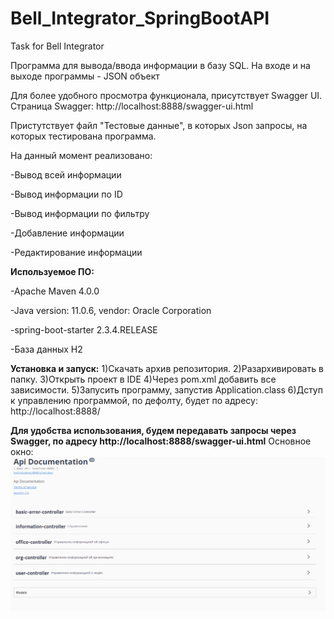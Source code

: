 # Bell_Integrator_SpringBootAPI
Task for Bell Integrator


Программа для вывода/ввода информации в базу SQL.
На входе и на выходе программы - JSON объект

Для более удобного просмотра функционала, присутствует Swagger UI. Страница Swagger: http://localhost:8888/swagger-ui.html

Пристутствует файл "Тестовые данные", в которых Json запросы, на которых тестирована программа. 

На данный момент реализовано:

-Вывод всей информации

-Вывод информации по ID

-Вывод информации по фильтру

-Добавление информации

-Редактирование информации


**Используемое ПО:**

-Apache Maven 4.0.0

-Java version: 11.0.6, vendor: Oracle Corporation

-spring-boot-starter 2.3.4.RELEASE

-База данных H2

**Установка и запуск:**
1)Скачать архив репозитория. 
2)Разархивировать в папку.
3)Открыть проект в IDE
4)Через pom.xml добавить все зависимости. 
5)Запусить программу, запустив Application.class
6)Дступ к управлению программой, по дефолту, будет по адресу: http://localhost:8888/

**Для удобства использования, будем передавать запросы через Swagger, по адресу http://localhost:8888/swagger-ui.html**
Основное окно:
![alt text](screenshots/SwaggerMainPage.png "Основное окно Swagger")

